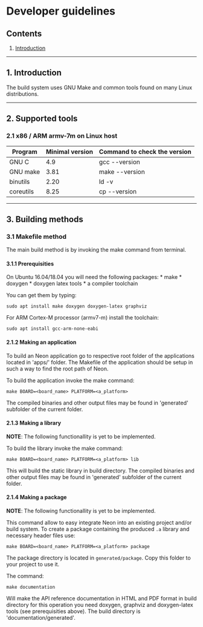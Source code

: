 # Developer guidelines
## Contents
1. [Introduction](#1-introduction)

---
## 1. Introduction
The build system uses GNU Make and common tools found on many Linux
distributions.

---
## 2. Supported tools

### 2.1 x86 / ARM armv-7m on Linux host

| Program       | Minimal version   | Command to check the version |
| ------------- | ----------------- | ---------------------------- |
| GNU C         | 4.9               | gcc --version                |
| GNU make      | 3.81              | make --version               |
| binutils      | 2.20              | ld -v                        |
| coreutils     | 8.25              | cp --version                 |

---
## 3. Building methods
### 3.1 Makefile method

The main build method is by invoking the make command from terminal.

#### 3.1.1 Prerequisities

On Ubuntu 16.04/18.04 you will need the following packages:
    * make
    * doxygen
    * doxygen latex tools
    * a compiler toolchain

You can get them by typing:

    sudo apt install make doxygen doxygen-latex graphviz
    
For ARM Cortex-M processor (armv7-m) install the toolchain:

    sudo apt install gcc-arm-none-eabi

#### 2.1.2 Making an application

To build an Neon application go to respective root folder of the applications
located in 'apps/' folder. The Makefile of the application should be setup in
such a way to find the root path of Neon.

To build the application invoke the make command:

    make BOARD=<board_name> PLATFORM=<a_platform> 

The compiled binaries and other output files may be found in 'generated' 
subfolder of the current folder.
    
#### 2.1.3 Making a library

__NOTE__: The following functionallity is yet to be implemented.

To build the library invoke the make command:

    make BOARD=<board_name> PLATFORM=<a_platform> lib
    
This will build the static library in build directory. The compiled binaries
and other output files may be found in 'generated' subfolder of the current 
folder.

#### 2.1.4 Making a package

__NOTE__: The following functionallity is yet to be implemented.

This command allow to easy integrate Neon into an existing project and/or
build system. To create a package containing the produced `.a` library and
necessary header files use:

    make BOARD=<board_name> PLATFORM=<a_platform> package

The package directory is located in `generated/package`. Copy this folder to
your project to use it.

The command:

    make documentation
    
Will make the API reference documentation in HTML and PDF format in build
directory for this operation you need doxygen, graphviz and doxygen-latex tools
(see prerequisities above). The build directory is 'documentation/generated'.


